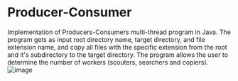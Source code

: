 # Producer-Consumer
Implementation of Producers-Consumers multi-thread program in Java.
The program gets as input root directory name, target directory, and file extension name, and copy all files with the specific extension from the root and it's subdirectory to the target directory. 
The program allows the user to determine the number of workers (scouters, searchers and copiers).
![image](https://user-images.githubusercontent.com/83776265/126750815-bf6c60ab-e64b-4cca-a69f-97ca435da61b.png)
